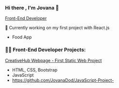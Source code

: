 ### Hi there , I'm Jovana 👋 
[Front-End Developer](https://github.com/JovanaDod)

🌱 Currently working on my first project with React.js
- Food App

### 👨‍💻 Front-End Developer Projects:
[CreativeHub Webpage - First Static Web Project](https://github.com/JovanaDod/First-html-project-CH)
- HTML, CSS, Bootstrap
- JavaScript
- https://github.com/JovanaDod/JavaScript-Project-






